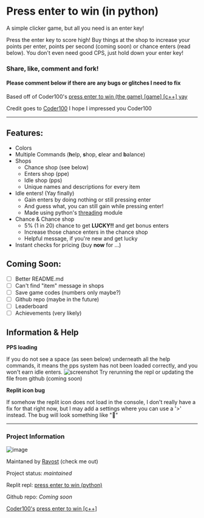 # Press enter to win (in python)
A simple clicker game, but all you need is an enter key!

Press the enter key to score high! Buy things at the shop to increase your points per enter, points per second (coming soon) or chance enters (read below). You don't even need good CPS, just hold down your enter key!

### Share, like, comment and fork!
#### Please comment below if there are any bugs or glitches I need to fix

Based off of Coder100's [press enter to win (the game) [game] [c++] yay](https://replit.com/@Coder100/press-enter-to-win-the-game-game-c-yay?v=1)

Credit goes to [Coder100](https://replit.com/@Coder100)
I hope I impressed you Coder100

-----------

## Features:
- Colors
- Multiple Commands (**h**elp, **s**hop, **c**lear and **b**alance)
- Shops
  - Chance shop (see below)
  - Enters shop (ppe)
  - Idle shop (pps)
  - Unique names and descriptions for every item
- Idle enters! (Yay finally)
  - Gain enters by doing nothing or still pressing enter
  - And guess what, you can still gain while pressing enter!
  - Made using python's [threading](https://docs.python.org/3/library/threading.html) module
- Chance & Chance shop
  - 5% (1 in 20) chance to get **LUCKY!!** and get bonus enters
  - Increase those chance enters in the chance shop
  - Helpful message, if you're new and get lucky
- Instant checks for pricing (buy **now** for ...)

## Coming Soon:
<!--<input type="checkbox" name="item" id="item"/><label for="item">Working idle enters [pps] (almost here!)<label/><br>
<input type="checkbox" name="item" id="item"/><label for="item">Better README.md<label/><br>
<input type="checkbox" name="item" id="item"/><label for="item">Github repo<label/><br>-->
- [ ] Better README.md
- [ ] Can't find "item" message in shops
- [ ] Save game codes (numbers only maybe?)
- [ ] Github repo (maybe in the future)
- [ ] Leaderboard
- [ ] Achievements (very likely)

<!--
### Need help on:
- Better prices (depends on what the community thinks)
- Readability
-->

## Information & Help <!-- Helpdesk? -->
**PPS loading**

If you do not see a space (as seen below) underneath all the help commands, it means the pps system has not been loaded correctly, and you won't earn idle enters.
![screenshot](https://ravost.repl.co/uploads/Screenshot.png)
Try rerunning the repl or updating the file from github (coming soon)

**Replit icon bug**

If somehow the replit icon does not load in the console, I don't really have a fix for that right now, but I may add a settings where you can use a '>' instead. The bug will look something like "␻"

---------
### Project Information
![image](https://img.shields.io/badge/pip_needed-nope-red.png)

Maintaned by [Ravost](https://replit.com/@Ravost) (check me out)

Project status: _maintained_ <!-- hopefully always -->

Replit repl: [press enter to win (python)](https://replit.com/@Ravost/press-enter-to-win-python?v=1)

Github repo: _Coming soon_

[Coder100's](https://replit.com/@Coder100) [press enter to win [c++]](https://replit.com/@Coder100/press-enter-to-win-the-game-game-c-yay?v=1)